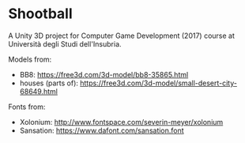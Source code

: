 # Shootball

A Unity 3D project for Computer Game Development (2017) course at Università degli Studi dell'Insubria.

Models from:
- BB8: https://free3d.com/3d-model/bb8-35865.html
- houses (parts of): https://free3d.com/3d-model/small-desert-city-68649.html

Fonts from:
- Xolonium: http://www.fontspace.com/severin-meyer/xolonium
- Sansation: https://www.dafont.com/sansation.font
